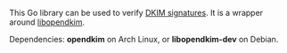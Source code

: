 This Go library can be used to verify
[DKIM signatures](https://en.wikipedia.org/wiki/DomainKeys_Identified_Mail).
It is a wrapper around [libopendkim](http://www.opendkim.org/libopendkim/).

Dependencies: **opendkim** on Arch Linux, or **libopendkim-dev** on Debian.

